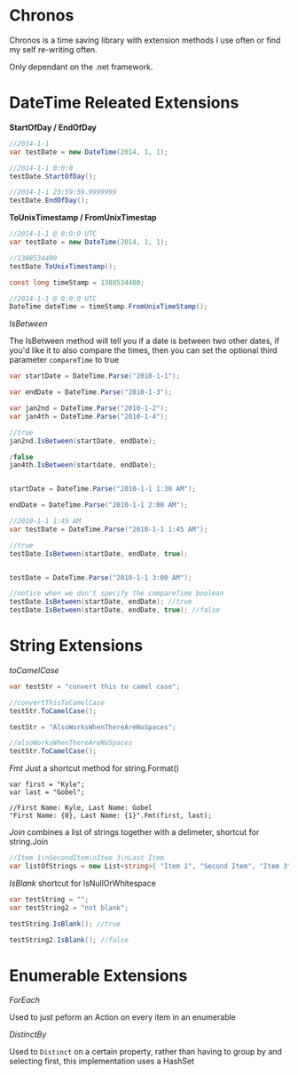 Chronos
=======

Chronos is a time saving library with extension methods I use often or find my self re-writing often.

Only dependant on the .net framework.


DateTime Releated Extensions 
===========================

**StartOfDay / EndOfDay**
```cs
//2014-1-1
var testDate = new DateTime(2014, 1, 1);

//2014-1-1 0:0:0
testDate.StartOfDay();

//2014-1-1 23:59:59.9999999
testDate.EndOfDay();
```

**ToUnixTimestamp / FromUnixTimestap**

```cs
//2014-1-1 @ 0:0:0 UTC
var testDate = new DateTime(2014, 1, 1);

//1388534400
testDate.ToUnixTimestamp();

const long timeStamp = 1388534400;

//2014-1-1 @ 0:0:0 UTC
DateTime dateTime = timeStamp.FromUnixTimeStamp();
```

*IsBetween*

The IsBetween method will tell you if a date is between two other dates, if you'd like it to also compare the times, then you can set the optional third parameter ``compareTime`` to true
```cs
var startDate = DateTime.Parse("2010-1-1");

var endDate = DateTime.Parse("2010-1-3");

var jan2nd = DateTime.Parse("2010-1-2");
var jan4th = DateTime.Parse("2010-1-4");

//true
jan2nd.IsBetween(startDate, endDate);

/false
jan4th.IsBetween(startdate, endDate);


startDate = DateTime.Parse("2010-1-1 1:30 AM");

endDate = DateTime.Parse("2010-1-1 2:00 AM");

//2010-1-1 1:45 AM
var testDate = DateTime.Parse("2010-1-1 1:45 AM");

//true
testDate.IsBetween(startDate, endDate, true);


testDate = DateTime.Parse("2010-1-1 3:00 AM");

//notice when we don't specify the compareTime boolean
testDate.IsBetween(startDate, endDate); //true
testDate.IsBetween(startDate, endDate, true); //false
```


String Extensions
=================

*toCamelCase*
```cs
var testStr = "convert this to camel case";

//convertThisToCamelCase
testStr.ToCamelCase();

testStr = "AlsoWorksWhenThereAreNoSpaces";

//alsoWorksWhenThereAreNoSpaces
testStr.ToCamelCase();
```

*Fmt*
Just a shortcut method for string.Format()

```
var first = "Kyle";
var last = "Gobel";

//First Name: Kyle, Last Name: Gobel
"First Name: {0}, Last Name: {1}".Fmt(first, last);
```

*Join*
combines a list of strings together with a delimeter, shortcut for string.Join

```cs
//Item 1\nSecondItem\nItem 3\nLast Item
var listOfStrings = new List<string>{ "Item 1", "Second Item", "Item 3", "Last Item" }.Join("\n");

```

*IsBlank*
shortcut for IsNullOrWhitespace

```cs
var testString = "";
var testString2 = "not blank";

testString.IsBlank(); //true

testString2.IsBlank(); //false
```

Enumerable Extensions
===========================

*ForEach*

Used to just peform an Action on every item in an enumerable

*DistinctBy*

Used to ``Distinct`` on a certain property, rather than having to group by and selecting first,
this implementation uses a HashSet


